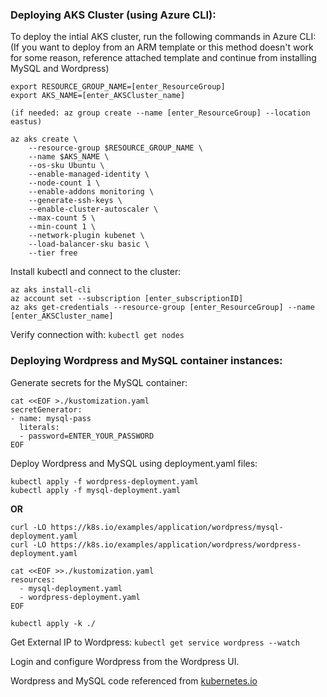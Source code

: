 ### Deploying AKS Cluster (using Azure CLI):
To deploy the intial AKS cluster, run the following commands in Azure CLI:
(If you want to deploy from an ARM template or this method doesn't work for some reason, reference attached template and continue from installing MySQL and Wordpress)
```
export RESOURCE_GROUP_NAME=[enter_ResourceGroup]
export AKS_NAME=[enter_AKSCluster_name]

(if needed: az group create --name [enter_ResourceGroup] --location eastus)

az aks create \
	--resource-group $RESOURCE_GROUP_NAME \
	--name $AKS_NAME \
	--os-sku Ubuntu \
	--enable-managed-identity \
	--node-count 1 \
	--enable-addons monitoring \
	--generate-ssh-keys \
	--enable-cluster-autoscaler \
	--max-count 5 \
	--min-count 1 \
	--network-plugin kubenet \
	--load-balancer-sku basic \
	--tier free
```
Install kubectl and connect to the cluster:
```
az aks install-cli
az account set --subscription [enter_subscriptionID]
az aks get-credentials --resource-group [enter_ResourceGroup] --name [enter_AKSCluster_name]
```
Verify connection with: `kubectl get nodes`

### Deploying Wordpress and MySQL container instances:
Generate secrets for the MySQL container:
```
cat <<EOF >./kustomization.yaml
secretGenerator:
- name: mysql-pass
  literals:
  - password=ENTER_YOUR_PASSWORD
EOF
```
Deploy Wordpress and MySQL using deployment.yaml files:
```
kubectl apply -f wordpress-deployment.yaml
kubectl apply -f mysql-deployment.yaml
```
**OR**
```
curl -LO https://k8s.io/examples/application/wordpress/mysql-deployment.yaml
curl -LO https://k8s.io/examples/application/wordpress/wordpress-deployment.yaml
  
cat <<EOF >>./kustomization.yaml
resources:
  - mysql-deployment.yaml
  - wordpress-deployment.yaml
EOF

kubectl apply -k ./
```
Get External IP to Wordpress: `kubectl get service wordpress --watch`

Login and configure Wordpress from the Wordpress UI.

Wordpress and MySQL code referenced from [kubernetes.io](https://kubernetes.io/docs/tutorials/stateful-application/mysql-wordpress-persistent-volume/)
